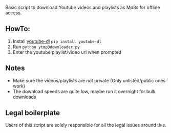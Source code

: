 Basic script to download Youtube videos and playlists as Mp3s for offline access. 

## HowTo:

1. Install [youtube-dl](https://github.com/ytdl-org/youtube-dl/blob/master/README.md#readme)
   `pip install youtube-dl`
2. Run `python ytmp3downloader.py`
3. Enter the youtube playlist/video url when prompted

## Notes
- Make sure the videos/playlists are not private (Only unlisted/public ones work)
- The download speeds are quite low, maybe run it overnight for bulk downloads

## Legal boilerplate
Users of this script are solely responsible for all the legal issues around this.
